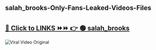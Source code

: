 
 ## salah_brooks-Only-Fans-Leaked-Videos-Files

# <h2><a href="https://mediaupload.pro?salah_brooks">🔗 Click to LINKS ⏩⏩ 👉 🟢 salah_brooks </a></h2>

<a href="https://mediaupload.pro?salah_brooks" rel="nofollow" data-target="animated-image.originalLink"><img src="https://i.ibb.co.com/xMMVF88/686577567.gif" alt="Viral Video Original" style="max-width: 100%; display: inline-block;" data-target="animated-image.originalImage"></a>